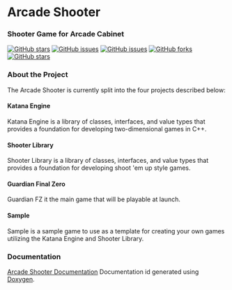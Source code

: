 # Arcade Shooter
### Shooter Game for Arcade Cabinet

[![GitHub stars](https://img.shields.io/badge/build-passing-brightgreen.svg?style=flat-square)](https://github.com/RDAppel/ArcadeShooter)
[![GitHub issues](https://img.shields.io/github/issues/RDAppel/ArcadeShooter.svg?style=flat-square)](https://github.com/RDAppel/ArcadeShooter/issues)
[![GitHub issues](https://img.shields.io/github/issues-closed/RDAppel/ArcadeShooter.svg?style=flat-square)](https://github.com/RDAppel/ArcadeShooter/issues)
[![GitHub forks](https://img.shields.io/github/forks/RDAppel/ArcadeShooter.svg?style=flat-square)](https://github.com/RDAppel/ArcadeShooter/network)
[![GitHub stars](https://img.shields.io/github/stars/RDAppel/ArcadeShooter.svg?style=flat-square)](https://github.com/RDAppel/ArcadeShooter/stargazers)

### About the Project
The Arcade Shooter is currently split into the four projects described below:
#### Katana Engine
Katana Engine is a library of classes, interfaces, and value types that provides a foundation for developing two-dimensional games in C++.
#### Shooter Library
Shooter Library is a library of classes, interfaces, and value types that provides a foundation for developing shoot 'em up style games.
#### Guardian Final Zero
Guardian FZ it the main game that will be playable at launch.
#### Sample
Sample is a sample game to use as a template for creating your own games utilizing the Katana Engine and Shooter Library.

### Documentation
[Arcade Shooter Documentation](http://ryan-appel.com/arcade_shooter/api/)
Documentation id generated using [Doxygen](http://www.stack.nl/~dimitri/doxygen/index.html).
